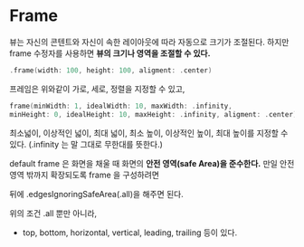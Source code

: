 # Frame
뷰는 자신의 콘텐트와 자신이 속한 레이아웃에 따라 자동으로 크기가 조절된다. 하지만 frame 수정자를 사용하면 <b>뷰의 크기나 영역을 조절할 수 있다.</b>

```swift
.frame(width: 100, height: 100, aligment: .center)
```

프레임은 위와같이 가로, 세로, 정렬을 지정할 수 있고,

```swift
frame(minWidth: 1, idealWidth: 10, maxWidth: .infinity,
minHeight: 0, idealHeight: 10, maxHeight: .infinity, aligment: .center)
```
최소넓이, 이상적인 넓이, 최대 넓이, 최소 높이, 이상적인 높이, 최대 높이를 지정할 수 있다. (.infinity 는 말 그대로 무한대를 뜻한다.)

default frame 은 화면을 채울 때 화면의 <b>안전 영역(safe Area)을 준수한다.</b> 만일 안전 영역 밖까지 확장되도록 frame 을 구성하려면

뒤에 .edgesIgnoringSafeArea(.all)을 해주면 된다.

위의 조건 .all 뿐만 아니라,
- top, bottom, horizontal, vertical, leading, trailing 등이 있다.